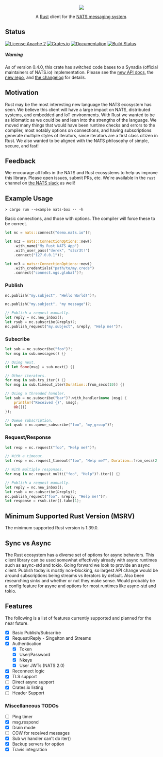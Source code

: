 <p align="center">
  <img src="https://raw.githubusercontent.com/nats-io/nats.rs/master/logo/NATS-Rust.png">
</p>

<p align="center">
    A <a href="https://www.rust-lang.org/">Rust</a> client for the <a href="https://nats.io">NATS messaging system</a>.
</p>

## Status

[![License Apache 2](https://img.shields.io/badge/License-Apache2-blue.svg)](https://www.apache.org/licenses/LICENSE-2.0)
[![Crates.io](https://img.shields.io/crates/v/nats.svg)](https://crates.io/crates/nats)
[![Documentation](https://docs.rs/nats/badge.svg)](https://docs.rs/nats/)
[![Build Status](https://travis-ci.org/nats-io/nats.rs.svg?branch=master)](http://travis-ci.org/nats-io/nats.rs)

##### Warning

As of version 0.4.0, this crate has switched code bases
to a Synadia (official maintainers of NATS.io) implementation.
Please see the [new API docs](https://docs.rs/nats), the [new
repo](https://github.com/nats-io/nats.rs), and [the
changelog](https://github.com/nats-io/nats.rs/blob/master/CHANGELOG.md) for
details.

## Motivation

Rust may be the most interesting new language the NATS ecosystem has seen. We
believe this client will have a large impact on NATS, distributed systems, and
embedded and IoT environments. With Rust we wanted to be as idiomatic as we
could be and lean into the strengths of the language. We moved many things that
would have been runtime checks and errors to the compiler, most notably options
on connections, and having subscriptions generate multiple styles of iterators,
since iterators are a first class citizen in Rust. We also wanted to be aligned
with the NATS philosophy of simple, secure, and fast!

## Feedback

We encourage all folks in the NATS and Rust ecosystems to help us
improve this library. Please open issues, submit PRs, etc. We're
available in the `rust` channel on [the NATS slack](https://slack.nats.io)
as well!

## Example Usage

`> cargo run --example nats-box -- -h`

Basic connections, and those with options. The compiler will force these to be correct.

```rust
let nc = nats::connect("demo.nats.io")?;

let nc2 = nats::ConnectionOptions::new()
    .with_name("My Rust NATS App")
    .with_user_pass("derek", "s3cr3t!")
    .connect("127.0.0.1")?;

let nc3 = nats::ConnectionOptions::new()
    .with_credentials("path/to/my.creds")
    .connect("connect.ngs.global")?;
```

### Publish

```rust
nc.publish("my.subject", "Hello World!")?;

nc.publish("my.subject", "my message")?;

// Publish a request manually.
let reply = nc.new_inbox();
let rsub = nc.subscribe(&reply)?;
nc.publish_request("my.subject", &reply, "Help me!")?;
```

### Subscribe

```rust
let sub = nc.subscribe("foo")?;
for msg in sub.messages() {}

// Using next.
if let Some(msg) = sub.next() {}

// Other iterators.
for msg in sub.try_iter() {}
for msg in sub.timeout_iter(Duration::from_secs(10)) {}

// Using a threaded handler.
let sub = nc.subscribe("bar")?.with_handler(move |msg| {
    println!("Received {}", &msg);
    Ok(())
});

// Queue subscription.
let qsub = nc.queue_subscribe("foo", "my_group")?;
```

### Request/Response

```rust
let resp = nc.request("foo", "Help me?")?;

// With a timeout.
let resp = nc.request_timeout("foo", "Help me?", Duration::from_secs(2))?;

// With multiple responses.
for msg in nc.request_multi("foo", "Help")?.iter() {}

// Publish a request manually.
let reply = nc.new_inbox();
let rsub = nc.subscribe(&reply)?;
nc.publish_request("foo", &reply, "Help me!")?;
let response = rsub.iter().take(1);
```

## Minimum Supported Rust Version (MSRV)

The minimum supported Rust version is 1.39.0.

## Sync vs Async

The Rust ecosystem has a diverse set of options for async behaviors. This
client library can be used somewhat effectively already with async runtimes
such as async-std and tokio. Going forward we look to provide an async client.
Publish today is mostly non-blocking, so largest API change would be around
subscriptions being streams vs iterators by default. Also been researching
sinks and whether or not they make sense. Would probably be a config feature
for async and options for most runtimes like async-std and tokio.

## Features
The following is a list of features currently supported and planned for the near future.

* [X] Basic Publish/Subscribe
* [X] Request/Reply - Singelton and Streams
* [X] Authentication
  * [X] Token
  * [X] User/Password
  * [X] Nkeys
  * [X] User JWTs (NATS 2.0)
* [X] Reconnect logic
* [X] TLS support
* [ ] Direct async support
* [X] Crates.io listing
* [ ] Header Support

### Miscellaneous TODOs
* [ ] Ping timer
* [X] msg.respond
* [X] Drain mode
* [ ] COW for received messages
* [X] Sub w/ handler can't do iter()
* [X] Backup servers for option
* [X] Travis integration
